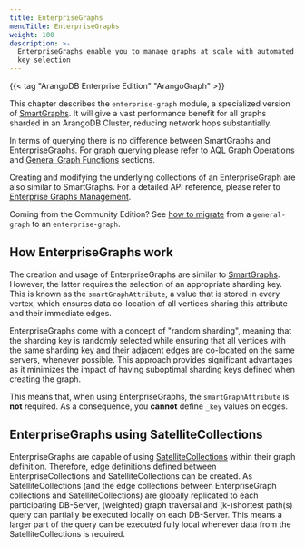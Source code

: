 ```yaml
---
title: EnterpriseGraphs
menuTitle: EnterpriseGraphs
weight: 100
description: >-
  EnterpriseGraphs enable you to manage graphs at scale with automated sharding
  key selection
---
```

{{< tag "ArangoDB Enterprise Edition" "ArangoGraph" >}}

This chapter describes the `enterprise-graph` module, a specialized version of
[SmartGraphs](../smartgraphs/_index.md).
It will give a vast performance benefit for all graphs sharded
in an ArangoDB Cluster, reducing network hops substantially.

In terms of querying there is no difference between SmartGraphs and EnterpriseGraphs.
For graph querying please refer to [AQL Graph Operations](../../aql/graphs/_index.md)
and [General Graph Functions](../general-graphs/functions.md) sections.

Creating and modifying the underlying collections of an EnterpriseGraph are
also similar to SmartGraphs. For a detailed API reference, please refer
to [Enterprise Graphs Management](management.md).

Coming from the Community Edition? 
See [how to migrate](getting-started.md#migrating-from-community-edition)
from a `general-graph` to an `enterprise-graph`.

## How EnterpriseGraphs work

The creation and usage of EnterpriseGraphs are similar to [SmartGraphs](../smartgraphs/getting-started.md).
However, the latter requires the selection of an appropriate sharding key.
This is known as the `smartGraphAttribute`, a value that is stored in every vertex,
which ensures data co-location of all vertices sharing this attribute and their
immediate edges.

<!-- TODO: Revise description. Inferior to SmartGraphs as only the incident edges are co-located to a vertex -->
EnterpriseGraphs come with a concept of "random sharding", meaning that the
sharding key is randomly selected while ensuring that all vertices with the
same sharding key and their adjacent edges are co-located on the same servers,
whenever possible. This approach provides significant advantages as it
minimizes the impact of having suboptimal sharding keys defined when creating
the graph.

This means that, when using EnterpriseGraphs, the `smartGraphAttribute` is
**not** required. As a consequence, you **cannot** define `_key` values on
edges. 

## EnterpriseGraphs using SatelliteCollections

EnterpriseGraphs are capable of using [SatelliteCollections](../../develop/satellitecollections.md)
within their graph definition. Therefore, edge definitions defined between 
EnterpriseCollections and SatelliteCollections can be created. As SatelliteCollections
(and the edge collections between EnterpriseGraph collections and SatelliteCollections)
are globally replicated to each participating DB-Server, (weighted) graph
traversal and (k-)shortest path(s) query can partially be executed locally on
each DB-Server. This means a larger part of the query can be executed fully
local whenever data from the SatelliteCollections is required.
